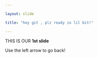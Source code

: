 ```yaml
---

layout: slide

title: "hey git , plz ready in lil bit!"

---
```

THIS IS OUR **1st slide**


Use the left arrow to go back!
